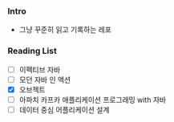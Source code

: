 ### Intro
- 그냥 꾸준히 읽고 기록하는 레포

### Reading List
- [ ] 이펙티브 자바
- [ ] 모던 자바 인 액션
- [X] 오브젝트
- [ ] 아파치 카프카 애플리케이션 프로그래밍 with 자바
- [ ] 데이터 중심 어플리케이션 설계
